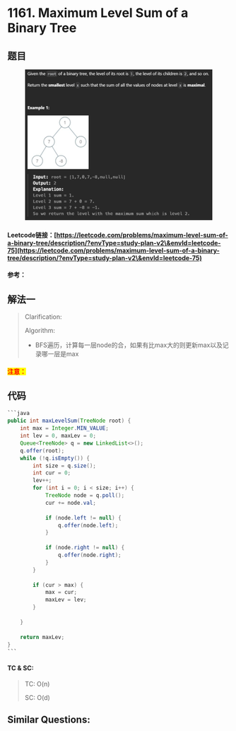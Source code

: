 # 1161. Maximum Level Sum of a Binary Tree

## 题目

<figure><img src="../../.gitbook/assets/image (1) (1) (1) (1) (1) (1) (1) (1) (1) (1) (1) (1) (1) (1) (1) (1) (1) (1) (1) (1) (1) (1).png" alt=""><figcaption></figcaption></figure>

#### Leetcode链接：[https://leetcode.com/problems/maximum-level-sum-of-a-binary-tree/description/?envType=study-plan-v2\&envId=leetcode-75](https://leetcode.com/problems/maximum-level-sum-of-a-binary-tree/description/?envType=study-plan-v2\&envId=leetcode-75)

#### 参考：

## 解法一

> Clarification:&#x20;
>
> Algorithm:&#x20;
>
> * BFS遍历，计算每一层node的合，如果有比max大的则更新max以及记录哪一层是max

#### <mark style="color:red;">注意：</mark>

## 代码

````java
```java
public int maxLevelSum(TreeNode root) {
    int max = Integer.MIN_VALUE;
    int lev = 0, maxLev = 0;
    Queue<TreeNode> q = new LinkedList<>();
    q.offer(root);
    while (!q.isEmpty()) {
        int size = q.size();
        int cur = 0;
        lev++;
        for (int i = 0; i < size; i++) {
            TreeNode node = q.poll();
            cur += node.val;

            if (node.left != null) {
                q.offer(node.left);
            }

            if (node.right != null) {
                q.offer(node.right);
            }
        }

        if (cur > max) {
            max = cur;
            maxLev = lev;
        }
        
    }

    return maxLev;
}
```
````

#### TC & SC:&#x20;

> TC: O(n)
>
> SC: O(d)

## **Similar Questions:**&#x20;
